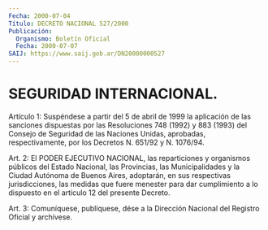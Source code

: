 ```yaml
---
Fecha: 2000-07-04
Título: DECRETO NACIONAL 527/2000
Publicación:
  Organismo: Boletín Oficial
  Fecha: 2000-07-07
SAIJ: https://www.saij.gob.ar/DN20000000527
---
```

# SEGURIDAD INTERNACIONAL.

<a id="1"></a>
Artículo  1:  Suspéndese  a  partir  del  5  de  abril de 1999 la aplicación  de  las  sanciones dispuestas por las Resoluciones  748 (1992)  y 883 (1993) del  Consejo  de  Seguridad  de  las  Naciones Unidas, aprobadas,  respectivamente,  por los Decretos N. 651/92 y N. 1076/94.

<a id="2"></a>
Art.  2:  El  PODER  EJECUTIVO  NACIONAL,  las   reparticiones  y organismos  públicos  del  Estado  Nacional,  las  Provincias,  las Municipalidades y la Ciudad Autónoma de Buenos Aires, adoptarán, en sus respectivas jurisdicciones, las medidas que fuere menester para dar cumplimiento a lo dispuesto en el artículo 12 del presente Decreto.

<a id="3"></a>
Art. 3: Comuníquese, publíquese, dése a la Dirección Nacional del Registro Oficial y archívese.